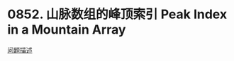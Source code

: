 # 0852. 山脉数组的峰顶索引 Peak Index in a Mountain Array

[问题描述](https://leetcode.com/problems/peak-index-in-a-mountain-array)
